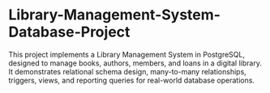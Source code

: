 # Library-Management-System-Database-Project
This project implements a Library Management System in PostgreSQL, designed to manage books, authors, members, and loans in a digital library. It demonstrates relational schema design, many-to-many relationships, triggers, views, and reporting queries for real-world database operations.
